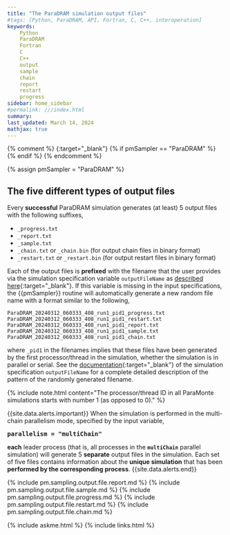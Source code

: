 ```yaml
---
title: "The ParaDRAM simulation output files"
#tags: [Python, ParaDRAM, API, Fortran, C, C++, interoperation]
keywords: 
    Python
    ParaDRAM
    Fortran
    C
    C++
    output
    sample
    chain
    report
    restart
    progress
sidebar: home_sidebar
#permalink: ///index.html
summary:
last_updated: March 14, 2024
mathjax: true
---
```

{% comment %}
[](){:target="_blank"}
{% if pmSampler == "ParaDRAM" %}
{% endif %}
{% endcomment %}
<br>

{% assign pmSampler = "ParaDRAM" %}

## The five different types of output files  

Every **successful** ParaDRAM simulation generates (at least) 5 output files with the following suffixes,  

-   `_progress.txt`  
-   `_report.txt`  
-   `_sample.txt`  
-   `_chain.txt` or `_chain.bin` (for output chain files in binary format)  
-   `_restart.txt` or `_restart.bin` (for output restart files in binary format)  

Each of the output files is **prefixed** with the filename that the user provides via the simulation specification variable `outputFileName` as [described here](../../{{pmSampler|downcase}}/specifications/#outputfilename){:target="_blank"}. If this variable is missing in the input specifications, the {{pmSampler}} routine will automatically generate a new random file name with a format similar to the following,  

```
ParaDRAM_20240312_060333_408_run1_pid1_progress.txt
ParaDRAM_20240312_060333_408_run1_pid1_restart.txt
ParaDRAM_20240312_060333_408_run1_pid1_report.txt
ParaDRAM_20240312_060333_408_run1_pid1_sample.txt
ParaDRAM_20240312_060333_408_run1_pid1_chain.txt
```  

where `_pid1` in the filenames implies that these files have been generated by the first processor/thread in the simulation, whether the simulation is in parallel or serial. See the [documentation](../../{{pmSampler|downcase}}/specifications/#outputfilename){:target="_blank"} of the simulation specification `outputFileName` for a complete detailed description of the pattern of the randomly generated filename.  

{% include note.html content="The processor/thread ID in all ParaMonte simulations starts with number 1 (as opposed to 0)." %}

{{site.data.alerts.important}}
When the simulation is performed in the multi-chain parallelism mode, specified by the input variable, <b><pre>parallelism = "multiChain"</pre></b> <b>each</b> leader process (that is, all processes in the <b><code>multiChain</code></b> parallel simulation) will generate 5 <b>separate</b> output files in the simulation. Each set of five files contains information about the <b>unique simulation</b> that has been <b>performed by the corresponding process</b>.
{{site.data.alerts.end}}

{% include pm.sampling.output.file.report.md %}
{% include pm.sampling.output.file.sample.md %}
{% include pm.sampling.output.file.progress.md %}
{% include pm.sampling.output.file.restart.md %}
{% include pm.sampling.output.file.chain.md %}

{% include askme.html %}
{% include links.html %}
